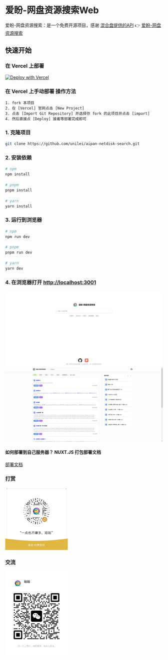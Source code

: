 # 爱盼-网盘资源搜索Web
爱盼-网盘资源搜索：是一个免费开源项目，感谢 [混合盘提供的API](https://docs.hunhepan.com/api-docs.html)
👉 [爱盼-网盘资源搜索](https://so.aicompasspro.com)

## 快速开始

### 在 Vercel 上部署
[![Deploy with Vercel](https://vercel.com/button)](https://vercel.com/new/clone?repository-url=https://github.com/unilei/aipan-netdisk-search.git&project-name=aipan-netdisk-search&repository-name=aipan-netdisk-search)

### 在 Vercel 上手动部署 操作方法

```
1. fork 本项目
2. 在 [Vercel] 官网点击 [New Project]
3. 点击 [Import Git Repository] 并选择你 fork 的此项目并点击 [import]
4. 然后直接点 [Deploy] 接着等部署完成即可
```

### 1. 克隆项目

```bash
git clone https://github.com/unilei/aipan-netdisk-search.git
```

### 2. 安装依赖
```bash
# npm
npm install

# pnpm
pnpm install

# yarn
yarn install
```
### 3. 运行到浏览器

```bash
# npm
npm run dev

# pnpm
pnpm run dev

# yarn
yarn dev
```

### 4. 在浏览器打开 [http://localhost:3001](http://localhost:3001)
![success_deploy.jpg](/assets/readme/screen-1.png)
![success_deploy.jpg](/assets/readme/screen-2.png)

#### 如何部署到自己服务器？ NUXT.JS 打包部署文档
[部署文档](https://nuxt.com/docs/getting-started/deployment)

### 打赏
<img src="/assets/donation/wechat_pay.jpg" width=200  />

### 交流
<img src="/assets/readme/wechat.jpg" width=200  />
